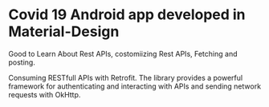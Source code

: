 # Covid 19 Android app developed in Material-Design
Good to Learn About Rest APIs, costomiizing Rest APIs, Fetching and posting.


Consuming RESTfull APIs with Retrofit. The library provides a powerful framework for authenticating and interacting with APIs and sending network requests with OkHttp.
